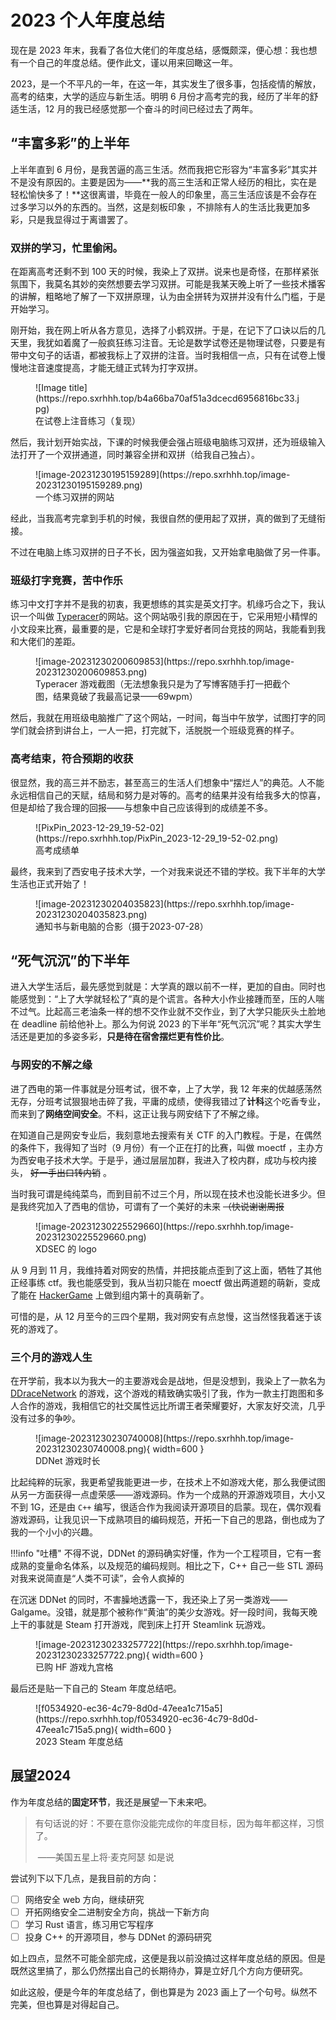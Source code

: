 # 2023 个人年度总结

现在是 2023 年末，我看了各位大佬们的年度总结，感慨颇深，便心想：我也想有一个自己的年度总结。便作此文，谨以用来回瞰这一年。

2023，是一个不平凡的一年，在这一年，其实发生了很多事，包括疫情的解放，高考的结束，大学的适应与新生活。明明 6 月份才高考完的我，经历了半年的舒适生活，12 月的我已经感觉那一个奋斗的时间已经过去了两年。

## “丰富多彩”的上半年

上半年直到 6 月份，是我苦逼的高三生活。然而我把它形容为“丰富多彩”其实并不是没有原因的。主要是因为——**我的高三生活和正常人经历的相比，实在是轻松愉快多了！**这很离谱，毕竟在一般人的印象里，高三生活应该是不会存在过多学习以外的东西的。当然，这是刻板印象 ，不排除有人的生活比我更加多彩，只是我显得过于离谱罢了。

### 双拼的学习，忙里偷闲。

在距离高考还剩不到 100 天的时候，我染上了双拼。说来也是奇怪，在那样紧张氛围下，我莫名其妙的突然想要去学习双拼。可能是我某天晚上听了一些技术播客的讲解，粗略地了解了一下双拼原理，认为由全拼转为双拼并没有什么门槛，于是开始学习。

刚开始，我在网上听从各方意见，选择了小鹤双拼。于是，在记下了口诀以后的几天里，我犹如着魔了一般疯狂练习注音。无论是数学试卷还是物理试卷，只要是有带中文句子的话语，都被我标上了双拼的注音。当时我相信一点，只有在试卷上慢慢地注音速度提高，才能无缝正式转为打字双拼。

<figure markdown>   ![Image title](https://repo.sxrhhh.top/b4a66ba70af51a3dcecd6956816bc33.jpg)   <figcaption>在试卷上注音练习（复现）</figcaption> </figure>

然后，我计划开始实战，下课的时候我便会强占班级电脑练习双拼，还为班级输入法打开了一个双拼通道，同时兼容全拼和双拼（给我自己独占）。

<figure markdown>   ![image-20231230195159289](https://repo.sxrhhh.top/image-20231230195159289.png)   <figcaption>一个练习双拼的网站</figcaption> </figure>

经此，当我高考完拿到手机的时候，我很自然的便用起了双拼，真的做到了无缝衔接。

不过在电脑上练习双拼的日子不长，因为强盗如我，又开始拿电脑做了另一件事。

### 班级打字竞赛，苦中作乐

练习中文打字并不是我的初衷，我更想练的其实是英文打字。机缘巧合之下，我认识一个叫做 [Typeracer](https://typeracer.com)的网站。这个网站吸引我的原因在于，它采用短小精悍的小文段来比赛，最重要的是，它是和全球打字爱好者同台竞技的网站，我能看到我和大佬们的差距。

<figure markdown>   ![image-20231230200609853](https://repo.sxrhhh.top/image-20231230200609853.png)   <figcaption>Typeracer 游戏截图（无法想象我只是为了写博客随手打一把截个图，结果竟破了我最高记录——69wpm）</figcaption> </figure>

然后，我就在用班级电脑推广了这个网站，一时间，每当中午放学，试图打字的同学们就会挤到讲台上，一人一把，打完就下，活脱脱一个班级竞赛的样子。

### 高考结束，符合预期的收获

很显然，我的高三并不励志，甚至高三的生活人们想象中“摆烂人”的典范。人不能永远相信自己的天赋，结局和努力是对等的。高考的结果并没有给我多大的惊喜，但是却给了我合理的回报——与想象中自己应该得到的成绩差不多。

<figure markdown>   ![PixPin_2023-12-29_19-52-02](https://repo.sxrhhh.top/PixPin_2023-12-29_19-52-02.png)   <figcaption>高考成绩单</figcaption> </figure>

最终，我来到了西安电子技术大学，一个对我来说还不错的学校。我下半年的大学生活也正式开始了！

<figure markdown>   ![image-20231230204035823](https://repo.sxrhhh.top/image-20231230204035823.png)   <figcaption>通知书与新电脑的合影（摄于2023-07-28）</figcaption> </figure>

## “死气沉沉”的下半年

进入大学生活后，最先感觉到就是：大学真的跟以前不一样，更加的自由。同时也能感觉到：“上了大学就轻松了”真的是个谎言。各种大小作业接踵而至，压的人喘不过气。比起高三老油条一样的想不交作业就不交作业，到了大学只能灰头土脸地在 deadline 前给他补上。那么为何说 2023 的下半年“死气沉沉”呢？其实大学生活还是更加的多姿多彩，**只是待在宿舍摆烂更有性价比**。

### 与网安的不解之缘

进了西电的第一件事就是分班考试，很不幸，上了大学，我 12 年来的优越感荡然无存，分班考试狠狠地击碎了我，平庸的成绩，使得我错过了**计科**这个吃香专业，而来到了**网络空间安全**。不料，这正让我与网安结下了不解之缘。

在知道自己是网安专业后，我刻意地去搜索有关 CTF 的入门教程。于是，在偶然的条件下，我得知了当时（9 月份）有一个正在打的比赛，叫做 moectf ，主办方为西安电子技术大学。于是乎，通过层层加群，我进入了校内群，成功与校内接头， ~~好一手出口转内销~~ 。

当时我可谓是纯纯菜鸟，而到目前不过三个月，所以现在技术也没能长进多少。但是我终究加入了西电的信协，可谓有了一个美好的未来 ~~（快说谢谢周报~~

<figure markdown>   ![image-20231230225529660](https://repo.sxrhhh.top/image-20231230225529660.png) <figcaption>XDSEC 的 logo</figcaption> </figure>

从 9 月到 11 月，我维持着对网安的热情，并把技能点歪到了这上面，牺牲了其他正经事练 ctf。我也能感受到，我从当初只能在 moectf 做出两道题的萌新，变成了能在 [HackerGame](/blog/2023/11/07/writeup-of-hackergame2023/) 上做到组内第十的真萌新了。

可惜的是，从 12 月至今的三四个星期，我对网安有点怠慢，这当然怪我着迷于该死的游戏了。

### 三个月的游戏人生

在开学前，我本以为我大一的主要游戏会是战地，但是没想到，我染上了一款名为 [DDraceNetwork](https://ddnet.org/) 的游戏，这个游戏的精致确实吸引了我，作为一款主打跑图和多人合作的游戏，我相信它的社交属性远比所谓王者荣耀要好，大家友好交流，几乎没有过多的争吵。

<figure markdown>   ![image-20231230230740008](https://repo.sxrhhh.top/image-20231230230740008.png){ width=600 }  <figcaption>DDNet 游戏时长</figcaption> </figure>

比起纯粹的玩家，我更希望我能更进一步，在技术上不如游戏大佬，那么我便试图从另一方面获得一点虚荣感——游戏源码。作为一个成熟的开源游戏项目，大小又不到 1G，还是由 `C++` 编写，很适合作为我阅读开源项目的启蒙。现在，偶尔观看游戏源码，让我见识一下成熟项目的编码规范，开拓一下自己的思路，倒也成为了我的一个小小的兴趣。

!!!info "吐槽"
	不得不说，DDNet 的源码确实好懂，作为一个工程项目，它有一套成熟的变量命名体系，以及规范的编码规则。相比之下，C++ 自己一些 STL 源码对我来说简直是“人类不可读”，会令人疯掉的

在沉迷 DDNet 的同时，不害臊地透露一下，我还染上了另一类游戏——Galgame。没错，就是那个被称作“黄油”的美少女游戏。好一段时间，我每天晚上干的事就是 Steam 打开游戏，爬到床上打开 Steamlink 玩游戏。

<figure markdown>   ![image-20231230233257722](https://repo.sxrhhh.top/image-20231230233257722.png){ width=600 }  <figcaption>已购 HF 游戏九宫格</figcaption> </figure>

最后还是贴一下自己的 Steam 年度总结吧。

<figure markdown>   ![f0534920-ec36-4c79-8d0d-47eea1c715a5](https://repo.sxrhhh.top/f0534920-ec36-4c79-8d0d-47eea1c715a5.png){ width=600 }  <figcaption>2023 Steam 年度总结</figcaption> </figure>

## 展望2024

作为年度总结的**固定环节**，我还是展望一下未来吧。

> 有句话说的好：不要在意你没能完成你的年度目标，因为每年都这样，习惯了。
>
> ​                ——美国五星上将·麦克阿瑟 如是说

尝试列下以下几点，是我目前的方向：

- [ ] 网络安全 web 方向，继续研究
- [ ] 开拓网络安全二进制安全方向，挑战一下新方向
- [ ] 学习 Rust 语言，练习用它写程序
- [ ] 投身 C++ 的开源项目，参与 DDNet 的源码研究

如上四点，显然不可能全部完成，这便是我以前没搞过这样年度总结的原因。但是既然这里搞了，那么仍然摆出自己的长期待办，算是立好几个方向方便研究。

如此这般，便是今年的年度总结了，倒也算是为 2023 画上了一个句号。纵然不完美，但也算是对得起自己。
